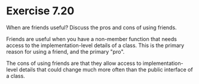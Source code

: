 Exercise 7.20
=============

When are friends useful? Discuss the pros and cons of using friends.

Friends are useful when you have a non-member function that needs access to the implementation-level details of a class. This is the primary reason for using a friend, and the primary "pro".

The cons of using friends are that they allow access to implementation-level details that could change much more often than the public interface of a class.

